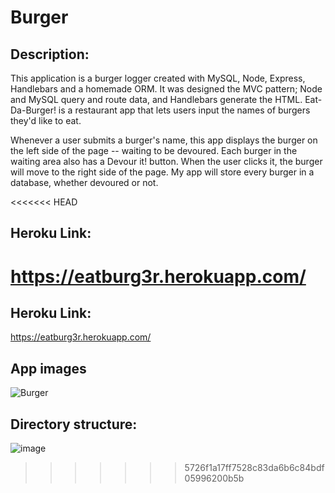 # Burger

## Description:

This application is a burger logger created with MySQL, Node, Express, Handlebars and a homemade ORM. It was designed the MVC pattern; Node and MySQL query and route data, and Handlebars generate the HTML. Eat-Da-Burger! is a restaurant app that lets users input the names of burgers they'd like to eat.

Whenever a user submits a burger's name, this app displays the burger on the left side of the page -- waiting to be devoured.
Each burger in the waiting area also has a Devour it! button. When the user clicks it, the burger will move to the right side of the page.
My app will store every burger in a database, whether devoured or not.

<<<<<<< HEAD
## Heroku Link:

https://eatburg3r.herokuapp.com/
=======


## Heroku Link:
https://eatburg3r.herokuapp.com/


## App images

![Burger](https://user-images.githubusercontent.com/65681350/96355696-43e42d00-1099-11eb-825a-1d7d7e7d1515.PNG)






## Directory structure:



![image](https://user-images.githubusercontent.com/65681350/96355457-abe54400-1096-11eb-9adc-313f12f5f72c.png)

>>>>>>> 5726f1a17ff7528c83da6b6c84bdf05996200b5b
